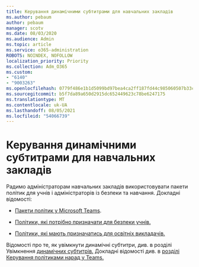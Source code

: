 ```yaml
---
title: Керування динамічними субтитрами для навчальних закладів
ms.author: pebaum
author: pebaum
manager: scotv
ms.date: 08/03/2020
ms.audience: Admin
ms.topic: article
ms.service: o365-administration
ROBOTS: NOINDEX, NOFOLLOW
localization_priority: Priority
ms.collection: Adm_O365
ms.custom:
- "6140"
- "9003263"
ms.openlocfilehash: 0779f486e1b1d5099bd97bea4ca2ff187fd44c985060507b33cb00a1c6c1d4c2
ms.sourcegitcommit: b5f7da89a650d2915dc652449623c78be6247175
ms.translationtype: MT
ms.contentlocale: uk-UA
ms.lasthandoff: 08/05/2021
ms.locfileid: "54066739"
---
```

# <a name="managing-live-captions-for-education-organizations"></a>Керування динамічними субтитрами для навчальних закладів

Радимо адміністраторам навчальних закладів використовувати пакети політик для учнів і адміністраторів із безпеки та навчання. Докладні відомості:  

- [Пакети політик у Microsoft Teams](https://docs.microsoft.com/microsoftteams/policy-packages-edu#policy-packages-in-microsoft-teams).  
    
- [Політики, які потрібно призначати для безпеки учнів.](https://docs.microsoft.com/microsoftteams/policy-packages-edu#policies-that-should-be-assigned-for-student-safety)

- [Політики, які мають призначатись для освітніх викладачів.](https://docs.microsoft.com/microsoftteams/policy-packages-edu#policies-that-should-be-assigned-for-educators)

Відомості про те, як увімкнути динамічні субтитри, див. в розділі Увімкнення [динамічних субтитрів.](https://docs.microsoft.com/microsoftteams/meeting-policies-in-teams#enable-live-captions) Докладні відомості див. в [розділі Керування політиками нарад у Teams.](https://docs.microsoft.com/microsoftteams/meeting-policies-in-teams)